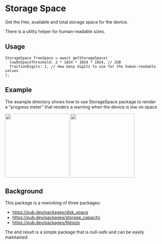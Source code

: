 # Storage Space

Get the free, available and total storage space for the device.

There is a utility helper for human-readable sizes.

## Usage

```
StorageSpace freeSpace = await getStorageSpace(
  lowOnSpaceThreshold: 2 * 1024 * 1024 * 1024, // 2GB
  fractionDigits: 1, // How many digits to use for the human-readable values
);
```

## Example

The example directory shows how to use StorageSpace package to render a "progress meter" that renders a warning when the device is low on space

<img width="210" src="https://raw.githubusercontent.com/oodavid/storage_space/master/screenshots/normal.png" />
<img width="210" src="https://raw.githubusercontent.com/oodavid/storage_space/master/screenshots/lowOnSpace.png" />

## Background

This package is a reworking of three packages:

* https://pub.dev/packages/disk_space
* https://pub.dev/packages/storage_capacity
* https://pub.dev/packages/filesize

The end result is a simple package that is null-safe and can be easily maintained.
